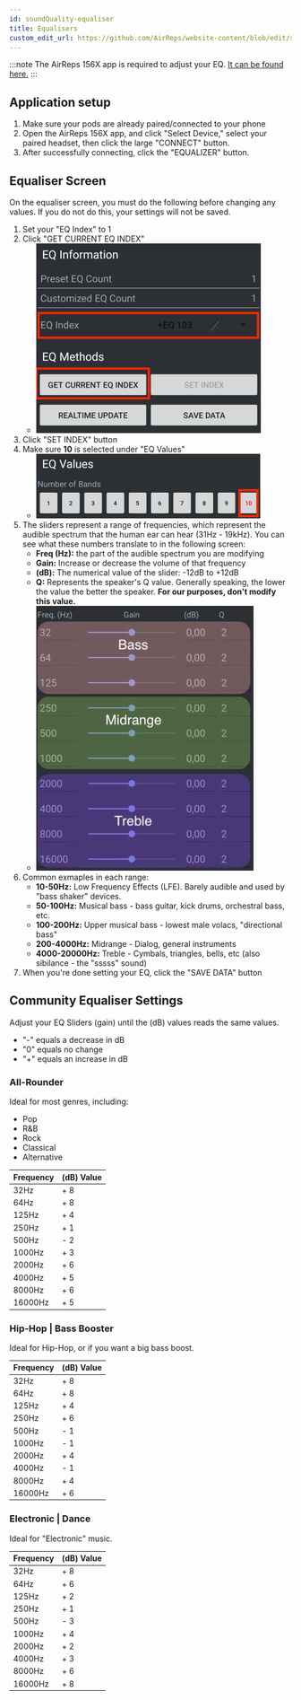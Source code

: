 ```yaml
---
id: soundQuality-equaliser
title: Equalisers
custom_edit_url: https://github.com/AirReps/website-content/blob/edit/soundQuality-equaliser.md
---
```


:::note
The AirReps 156X app is required to adjust your EQ. [It can be found here.](https://play.google.com/store/apps/details?id=com.airoha.utapp.sdk)
:::

## Application setup
1. Make sure your pods are already paired/connected to your phone
1. Open the AirReps 156X app, and click "Select Device," select your paired headset, then click the large "CONNECT" button.
1. After successfully connecting, click the "EQUALIZER" button.

## Equaliser Screen
On the equaliser screen, you must do the following before changing any values. If you do not do this, your settings will not be saved.

1. Set your "EQ Index" to 1
1. Click "GET CURRENT EQ INDEX"
    * ![Equaliser button setup](./assets/sound-quality/equaliser-button-steps.png)
1. Click "SET INDEX" button
1. Make sure **10** is selected under "EQ Values"
    * ![Equaliser bands button](./assets/sound-quality/eq-bands-button.png)
1. The sliders represent a range of frequencies, which represent the audible spectrum that the human ear can hear (31Hz - 19kHz). You can see what these numbers translate to in the following screen:
    * **Freq (Hz):** the part of the audible spectrum you are modifying
    * **Gain:** Increase or decrease the volume of that frequency
    * **(dB):** The numerical value of the slider: -12dB to +12dB
    * **Q:** Represents the speaker's Q value. Generally speaking, the lower the value the better the speaker. **For our purposes, don't modify this value.**
    * ![Equaliser sliders](./assets/sound-quality/equaliser_sliders.jpg)
1. Common exmaples in each range:
    * **10-50Hz:** Low Frequency Effects (LFE). Barely audible and used by "bass shaker" devices.
    * **50-100Hz:** Musical bass - bass guitar, kick drums, orchestral bass, etc.
    * **100-200Hz:** Upper musical bass - lowest male volacs, "directional bass"
    * **200-4000Hz:** Midrange - Dialog, general instruments
    * **4000-20000Hz:** Treble - Cymbals, triangles, bells, etc (also sibilance - the "sssss" sound)
1. When you're done setting your EQ, click the "SAVE DATA" button

## Community Equaliser Settings
Adjust your EQ Sliders (gain) until the (dB) values reads the same values.
* "-" equals a decrease in dB
* "0" equals no change
* "+" equals an increase in dB

### All-Rounder
Ideal for most genres, including:
* Pop
* R&B
* Rock
* Classical
* Alternative

| Frequency | (dB) Value | 
|------------|--------------|
| 32Hz | + 8 |
| 64Hz | + 8 |
| 125Hz | + 4 |
| 250Hz | + 1 |
| 500Hz | - 2 |
| 1000Hz | + 3 |
| 2000Hz | + 6 |
| 4000Hz | + 5 |
| 8000Hz | + 6 |
| 16000Hz | + 5 |


### Hip-Hop | Bass Booster
Ideal for Hip-Hop, or if you want a big bass boost. 

| Frequency | (dB) Value | 
|------------|--------------|
| 32Hz | + 8 |
| 64Hz | + 8 |
| 125Hz | + 4 |
| 250Hz | + 6 |
| 500Hz | - 1 |
| 1000Hz | - 1 |
| 2000Hz | + 4 |
| 4000Hz | - 1 |
| 8000Hz | + 4 |
| 16000Hz | + 6 |

### Electronic | Dance
Ideal for "Electronic" music.

| Frequency | (dB) Value | 
|------------|--------------|
| 32Hz | + 8 |
| 64Hz | + 6 |
| 125Hz | + 2 |
| 250Hz | + 1 |
| 500Hz | - 3 |
| 1000Hz | + 4 |
| 2000Hz | + 2 |
| 4000Hz | + 3 |
| 8000Hz | + 6 |
| 16000Hz | + 8 |